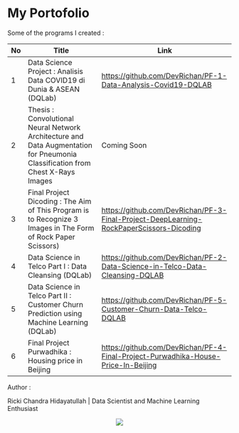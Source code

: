 # My Portofolio


Some of the programs I created :

No |  Title  | Link |
------|--------|---------------|
1|Data Science Project : Analisis Data COVID19 di Dunia & ASEAN (DQLab)     |  https://github.com/DevRichan/PF-1-Data-Analysis-Covid19-DQLAB  |
2|Thesis : Convolutional Neural Network Architecture and Data Augmentation for Pneumonia Classification from Chest X-Rays Images|Coming Soon|
3|Final Project Dicoding : The Aim of This Program is to Recognize 3 Images in The Form of Rock Paper Scissors) |https://github.com/DevRichan/PF-3-Final-Project-DeepLearning-RockPaperScissors-Dicoding|
4|Data Science in Telco Part I : Data Cleansing (DQLab)   |  https://github.com/DevRichan/PF-2-Data-Science-in-Telco-Data-Cleansing-DQLAB |
5|Data Science in Telco Part II : Customer Churn Prediction using Machine Learning (DQLab)|https://github.com/DevRichan/PF-5-Customer-Churn-Data-Telco-DQLAB|
6|Final Project Purwadhika : Housing price in Beijing |  https://github.com/DevRichan/PF-4-Final-Project-Purwadhika-House-Price-In-Beijing |


Author : 

Ricki Chandra Hidayatullah | Data Scientist and Machine Learning Enthusiast

<center><img src="https://user-images.githubusercontent.com/53082147/101026382-6975b900-35a9-11eb-8348-808f386f2801.jpeg"></center>

